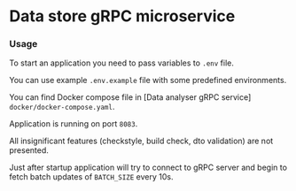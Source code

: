 # Data store gRPC microservice

### Usage

To start an application you need to pass variables to `.env` file.

You can use example `.env.example` file with some predefined environments.

You can find Docker compose file
in [Data analyser gRPC service] `docker/docker-compose.yaml`.

Application is running on port `8083`.

All insignificant features (checkstyle, build check, dto validation) are not
presented.

Just after startup application will try to connect to gRPC server and begin to
fetch batch updates of `BATCH_SIZE` every 10s.

